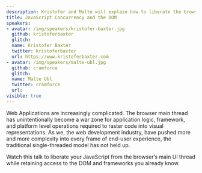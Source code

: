 ```yaml
---
description: Kristofer and Malte will explain how to liberate the browser's overburdened UI thread while retaining access to the DOM and frameworks you already know.
title: JavaScript Concurrency and the DOM
speakers:
- avatar: /img/speakers/kristofer-baxter.jpg
  github: kristoferbaxter
  glitch:
  name: Kristofer Baxter
  twitter: kristoferbaxter
  url: https://www.kristoferbaxter.com
- avatar: /img/speakers/malte-ubl.jpg
  github: cramforce
  glitch:
  name: Malte Ubl
  twitter: cramforce
  url:
visible: true
---
```


Web Applications are increasingly complicated. The browser main thread has unintentionally become a war zone for application logic, framework, and platform level operations required to raster code into visual representations. As we, the web development industry, have pushed more and more complexity into every frame of end-user experience, the traditional single-threaded model has not held up.

Watch this talk to liberate your JavaScript from the browser’s main UI thread while retaining access to the DOM and frameworks you already know.
